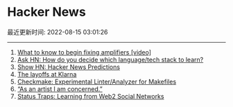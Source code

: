 # Hacker News

最近更新时间: 2022-08-15 03:01:26

--- 
1. [What to know to begin fixing amplifiers [video]](https://www.youtube.com/watch?v=0oWBcTTeMNQ) 
2. [Ask HN: How do you decide which language/tech stack to learn?](https://news.ycombinator.com/item?id=32460304) 
3. [Show HN: Hacker News Predictions](https://hnpredictions.github.io/) 
4. [The layoffs at Klarna](https://blog.pragmaticengineer.com/layoffs-at-klarna/) 
5. [Checkmake: Experimental Linter/Analyzer for Makefiles](https://github.com/mrtazz/checkmake) 
6. [“As an artist I am concerned.”](https://twitter.com/arvalis/status/1558623545374023680) 
7. [Status Traps: Learning from Web2 Social Networks](https://a16zcrypto.com/social-network-status-traps-web2-learnings/) 
